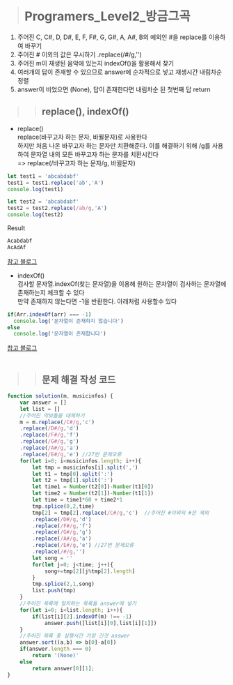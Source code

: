 ><h1>Programers_Level2_방금그곡</h1>
1. 주어진 C, C#, D, D#, E, F, F#, G, G#, A, A#, B의 예외인 #을 replace를 이용하여 바꾸기
2. 주어진 # 이외의 값은 무시하기 .replace(/#/g,'')
3. 주어진 m이 재생된 음악에 있는지 indexOf()을 활용해서 찾기
4. 여러개의 답이 존재할 수 있으므로 answer에 순차적으로 넣고 재생시간 내림차순 정렬
5. answer이 비었으면 (None), 답이 존재한다면 내림차순 된 첫번째 답 return

>><h2>replace(), indexOf()</h2>
* replace()<br>
replace(바꾸고자 하는 문자, 바뀔문자)로 사용한다<br>
하지만 처음 나온 바꾸고자 하는 문자만 치환해준다. 이를 해결하기 위해 /g를 사용하여 문자열 내의 모든 바꾸고자 하는 문자를 치환시킨다<br>
=> replace(/바꾸고자 하는 문자/g, 바뀔문자)
```javascript
let test1 = 'abcabdabf'
test1 = test1.replace('ab','A')
console.log(test1)

let test2 = 'abcabdabf'
test2 = test2.replace(/ab/g,'A')
console.log(test2)
```
Result
```javascript
Acabdabf
AcAdAf
```
[참고 블로그](https://gent.tistory.com/18)
* indexOf()<br>
검사할 문자열.indexOf(찾는 문자열)을 이용해 원하는 문자열이 검사하는 문자열에 존재하는지 체크할 수 있다<br>
만약 존재하지 않는다면 -1을 반환한다. 아래처럼 사용할수 있다
```javascript
if(Arr.indexOf(arr) === -1)
  console.log('문자열이 존재하지 않습니다')
else
  console.log('문자열이 존재합니다')
```
[참고 블로그](https://webisfree.com/2015-06-22/[%EC%9E%90%EB%B0%94%EC%8A%A4%ED%81%AC%EB%A6%BD%ED%8A%B8]-%EB%B0%B0%EC%97%B4-%EB%98%90%EB%8A%94-%EB%AC%B8%EC%9E%90%EC%97%B4%EC%97%90-indexof()-%EC%82%AC%EC%9A%A9%ED%95%9C-%ED%8A%B9%EC%A0%95-%EB%AC%B8%EC%9E%90-%EA%B2%80%EC%83%89)
<br><br>

>><h2>문제 해결 작성 코드</h2>
```javascript
function solution(m, musicinfos) {
    var answer = []
    let list = []
    //주어진 악보들을 대체하기
    m = m.replace(/C#/g,'c')
    .replace(/D#/g,'d')
    .replace(/F#/g,'f')
    .replace(/G#/g,'g')
    .replace(/A#/g,'a')
    .replace(/E#/g,'e') //27번 문제오류
    for(let i=0; i<musicinfos.length; i++){
        let tmp = musicinfos[i].split(',')
        let t1 = tmp[0].split(':')
        let t2 = tmp[1].split(':')
        let time1 = Number(t2[0])-Number(t1[0])
        let time2 = Number(t2[1])-Number(t1[1])
        let time = time1*60 + time2*1
        tmp.splice(0,2,time)
        tmp[2] = tmp[2].replace(/C#/g,'c')  //주어진 #이외의 #은 제외
        .replace(/D#/g,'d')
        .replace(/F#/g,'f')
        .replace(/G#/g,'g')
        .replace(/A#/g,'a')
        .replace(/E#/g,'e') //27번 문제오류
        .replace(/#/g,'')
        let song = ''
        for(let j=0; j<time; j++){
            song+=tmp[2][j%tmp[2].length]
        }
        tmp.splice(2,1,song)
        list.push(tmp)
    }
    //주어진 목록에 일치하는 목록들 answer에 넣기
    for(let i=0; i<list.length; i++){
        if(list[i][2].indexOf(m) !== -1)
            answer.push([list[i][0],list[i][1]])
    }
    //주어진 목록 중 실행시간 가장 긴것 answer
    answer.sort((a,b) => b[0]-a[0])
    if(answer.length === 0)
        return '(None)'
    else
        return answer[0][1];
}
```
